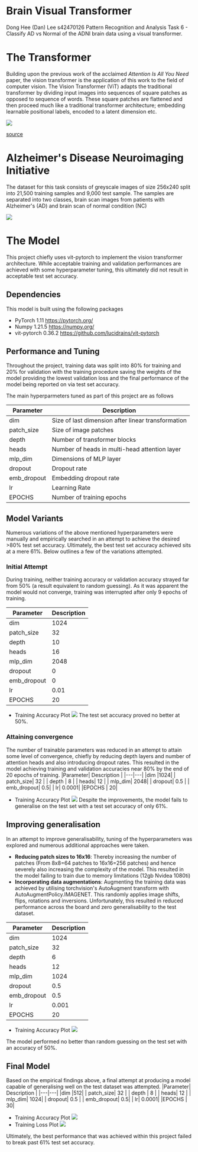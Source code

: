 # Brain Visual Transformer

 Dong Hee (Dan) Lee
 s42470126
 Pattern Recognition and Analysis
Task 6 - Classify AD vs Normal of the ADNI brain data using a visual transformer.

# The Transformer

Building upon the previous work of the acclaimed *Attention Is All You Need* paper, the vision transformer is the application of this work to the field of computer vision. 
The Vision Transformer (ViT) adapts the traditional transformer by dividing input images into sequences of square patches as opposed to sequence of words. These square patches are flattened and then proceed much like a traditional transformer architecture; embedding learnable positional labels,  encoded to a latent dimension etc. 

![](https://1.bp.blogspot.com/-_mnVfmzvJWc/X8gMzhZ7SkI/AAAAAAAAG24/8gW2AHEoqUQrBwOqjhYB37A7OOjNyKuNgCLcBGAsYHQ/s1600/image1.gif)

[source](https://ai.googleblog.com/2020/12/transformers-for-image-recognition-at.html)


# Alzheimer's Disease Neuroimaging Initiative

The dataset for this task consists of greyscale images of size 256x240 split into 21,500 training samples and 9,000 test sample. The samples are separated into two classes, brain scan images from patients with Alzheimer's (AD) and brain scan of normal condition (NC)  
 
![](images/brain.jpeg)

# The Model
This project chiefly uses vit-pytorch to implement the vision transformer architecture. While acceptable training and validation performances are achieved with some hyperparameter tuning, this ultimately did not result in acceptable test set accuracy. 

## Dependencies
This model is built using the following packages
- PyTorch 1.11 https://pytorch.org/
- Numpy 1.21.5 https://numpy.org/
- vit-pytorch 0.36.2 https://github.com/lucidrains/vit-pytorch 

## Performance and Tuning
Throughout the project, training data was split into 80% for training and 20% for validation with the training procedure saving the weights of the model providing the lowest validation loss and the final performance of the model being reported on via test set accuracy.

The main hyperparmeters tuned as part of this project are as follows

|Parameter| Description |
|---|---|
|dim   |  Size of last dimension after linear transformation |
|  patch_size|  Size of image patches  |
|  depth |  Number of transformer blocks |
|  heads|  Number of heads in multi-head attention layer |
|  mlp_dim|  Dimensions of MLP layer |
|  dropout| Dropout rate  |
|  emb_dropout|  Embedding dropout rate |
|  lr|  Learning Rate |
|EPOCHS | Number of training epochs|

## Model Variants
Numerous variations of the above mentioned hyperparameters were manually and empirically searched in an attempt to achieve the desired >80% test set accuracy. Ultimately, the best test set accuracy achieved sits at a mere 61%. Below outlines a few of the variations attempted.
### Initial Attempt
During training, neither training accuracy or validation accuracy strayed far from 50% (a result equivalent to random guessing). As it was apparent the model would not converge, training was interrupted after only 9 epochs of training.

|Parameter| Description |
|---|---|
|dim   |1024|
|  patch_size|  32  |
|  depth |  10 |
|  heads|  16 |
|  mlp_dim|  2048|
|  dropout| 0  |
|  emb_dropout| 0|
|  lr|  0.01|
|EPOCHS | 20|

- Training Accuracy Plot
![](images/1.png)
The test set accuracy proved no better at 50%.

### Attaining convergence
The number of trainable parameters was reduced in an attempt to attain some level of convergence, chiefly by reducing depth layers and number of attention heads and also introducing dropout rates.
This resulted in the model achieving training and validation accuracies near 80% by the end of 20 epochs of training. 
|Parameter| Description |
|---|---|
|dim   |1024|
|  patch_size|  32  |
|  depth |  8 |
|  heads|  12 |
|  mlp_dim|  2048|
|  dropout| 0.5  |
|  emb_dropout| 0.5|
|  lr|  0.0001|
|EPOCHS | 20|

- Training Accuracy Plot
![](images/2.png)
Despite the improvements, the model fails to generalise on the test set with a test set accuracy of only 61%.

## Improving generalisation

In an attempt to improve generalisability, tuning of the hyperparameters was explored and numerous additional approaches were taken.
- **Reducing patch sizes to 16x16**: Thereby increasing the number of patches (From 8x8=64 patches to 16x16=256 patches) and hence severely also increasing the complexity of the model. This resulted in the model failing to train due to memory limitations (12gb Nvidea 1080ti)
- **Incorporating data augmentations**: Augmenting the training data was achieved by utilising torchvision's AutoAugment transform with AutoAugmentPolicy.IMAGENET. This randomly applies image shifts, flips, rotations and inversions. Unfortunately, this resulted in reduced performance across the board and zero generalisability to the test dataset.

|Parameter| Description |
|---|---|
|dim   |1024|
|  patch_size|  32  |
|  depth |  6 |
|  heads|  12 |
|  mlp_dim|  1024|
|  dropout| 0.5  |
|  emb_dropout| 0.5|
|  lr|  0.001|
|EPOCHS | 20|
- Training Accuracy Plot
![](images/3.png)

The model performed no better than random guessing on the test set with an accuracy of 50%.

## Final Model
Based on the empirical findings above, a final attempt at producing a model capable of generalising well on the test dataset was attempted.
|Parameter| Description |
|---|---|
|dim   |512|
|  patch_size|  32  |
|  depth |  8 |
|  heads|  12 |
|  mlp_dim|  1024|
|  dropout| 0.5  |
|  emb_dropout| 0.5|
|  lr|  0.0001|
|EPOCHS | 30|

- Training Accuracy Plot
![](images/4.png)
- Training Loss Plot
![](images/loss.png)

Ultimately, the best performance that was achieved within this project failed to break past 61% test set accuracy. 


